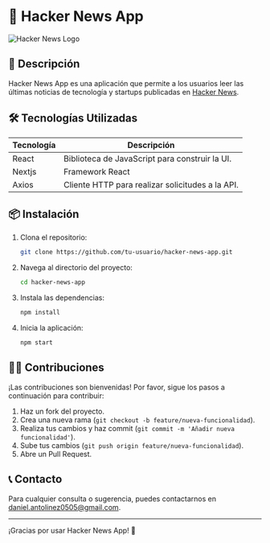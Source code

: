 # 📱 Hacker News App

![Hacker News Logo](https://news.ycombinator.com/favicon.ico)

## 📖 Descripción

Hacker News App es una aplicación que permite a los usuarios leer las últimas noticias de tecnología y startups publicadas en [Hacker News](https://news.ycombinator.com/).

## 🛠️ Tecnologías Utilizadas

| Tecnología | Descripción                                      |
| ---------- | ------------------------------------------------ |
| React      | Biblioteca de JavaScript para construir la UI.   |
| Nextjs     | Framework React                                  |
| Axios      | Cliente HTTP para realizar solicitudes a la API. |

## 📦 Instalación

1. Clona el repositorio:
   ```bash
   git clone https://github.com/tu-usuario/hacker-news-app.git
   ```
2. Navega al directorio del proyecto:
   ```bash
   cd hacker-news-app
   ```
3. Instala las dependencias:
   ```bash
   npm install
   ```
4. Inicia la aplicación:
   ```bash
   npm start
   ```

## 🧑‍💻 Contribuciones

¡Las contribuciones son bienvenidas! Por favor, sigue los pasos a continuación para contribuir:

1. Haz un fork del proyecto.
2. Crea una nueva rama (`git checkout -b feature/nueva-funcionalidad`).
3. Realiza tus cambios y haz commit (`git commit -m 'Añadir nueva funcionalidad'`).
4. Sube tus cambios (`git push origin feature/nueva-funcionalidad`).
5. Abre un Pull Request.

## 📞 Contacto

Para cualquier consulta o sugerencia, puedes contactarnos en [daniel.antolinez0505@gmail.com](mailto:daniel.antolinez0505@gmail.com).

---

¡Gracias por usar Hacker News App! 🚀
